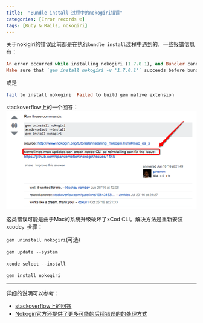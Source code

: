 ```yaml
---
title:  "Bundle install 过程中的nokogiri错误"
categories: [Error records ℗]
tags: [Ruby & Rails, nokogiri]
---
```


关于nokigiri的错误此前都是在执行`bundle install`过程中遇到的，一些报错信息有：

```ruby
An error occurred while installing nokogiri (1.7.0.1), and Bundler cannot continue.
Make sure that `gem install nokogiri -v '1.7.0.1'` succeeds before bundling
```
或是

```ruby
fail to install nokogiri  Failed to build gem native extension
```

stackoverflow上的一个回答：
![](/images/post_images/Snip20170402_15.png)



这类错误可能是由于Mac的系统升级破坏了xCod CLI。解决方法是重新安装xcode，步骤：

`gem uninstall nokogiri`(可选)

`gem update --system`

`xcode-select --install`

`gem install nokogiri`

---

详细的说明可以参考：
* [stackoverflow上的回答](http://stackoverflow.com/questions/33996523/error-installing-nokogiri-failed-to-build-gem-native-extension-libiconv-is-mi)
* [Nokogiri官方还提供了更多可能的后续错误的的处理方式](http://www.nokogiri.org/tutorials/installing_nokogiri.html)
